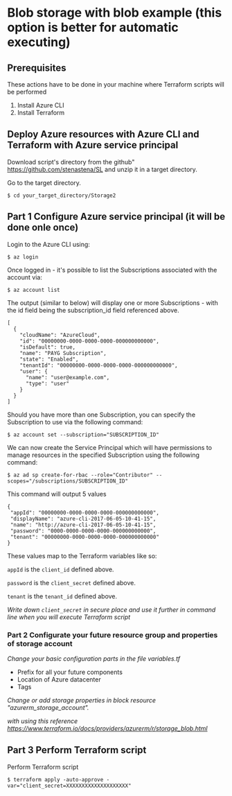 # Blob storage with blob example (this option is better for automatic executing)

## Prerequisites
These actions have to be done in your machine where Terraform scripts will be performed

1. Install Azure CLI
2. Install Terraform 

## Deploy Azure resources with Azure CLI and Terraform with Azure service principal

Download script's directory from the github"
https://github.com/stenastena/SL 
and unzip it in a target directory.

Go to the target directory.
```
$ cd your_target_directory/Storage2
```
## Part 1 Configure Azure service principal (it will be done onle once)
Login to the Azure CLI using:

``` 
$ az login 
```

Once logged in - it's possible to list the Subscriptions associated with the account via:

```
$ az account list
```

The output (similar to below) will display one or more Subscriptions - with the id field being the subscription_id field referenced above.

```
[
  {
    "cloudName": "AzureCloud",
    "id": "00000000-0000-0000-0000-000000000000",
    "isDefault": true,
    "name": "PAYG Subscription",
    "state": "Enabled",
    "tenantId": "00000000-0000-0000-0000-000000000000",
    "user": {
      "name": "user@example.com",
      "type": "user"
    }
  }
]
```
Should you have more than one Subscription, you can specify the Subscription to use via the following command:

```
$ az account set --subscription="SUBSCRIPTION_ID"
```

We can now create the Service Principal which will have permissions to manage resources in the specified Subscription using the following command:

```
$ az ad sp create-for-rbac --role="Contributor" --scopes="/subscriptions/SUBSCRIPTION_ID"
```
This command will output 5 values
 ```
 {
  "appId": "00000000-0000-0000-0000-000000000000",
  "displayName": "azure-cli-2017-06-05-10-41-15",
  "name": "http://azure-cli-2017-06-05-10-41-15",
  "password": "0000-0000-0000-0000-000000000000",
  "tenant": "00000000-0000-0000-0000-000000000000"
}
```
These values map to the Terraform variables like so:

`appId` is the `client_id` defined above.

`password` is the `client_secret` defined above.

`tenant` is the `tenant_id` defined above.

*Write down `client_secret` in secure place and use it further in command line when you will execute Terraform script*  

### Part 2 Configurate your future resource group and properties of storage account
*Change your basic configuration parts in the file variables.tf*
* Prefix for all your future components
* Location of Azure datacenter
* Tags 

*Change or add storage properties in block resource "azurerm_storage_account".*

*with  using this reference https://www.terraform.io/docs/providers/azurerm/r/storage_blob.html*

## Part 3 Perform Terraform script

Perform Terraform script
```
$ terraform apply -auto-approve -var="client_secret=XXXXXXXXXXXXXXXXXXXX"
```


